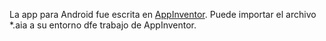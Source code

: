 La app para Android fue escrita en [AppInventor](http://appinventor.mit.edu/). Puede importar el archivo *.aia a su entorno dfe trabajo de AppInventor.
